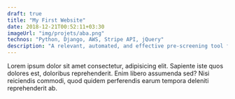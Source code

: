 ```yaml
---
draft: true
title: "My First Website"
date: 2018-12-21T00:52:11+03:30
imageUrl: "img/projets/aba.png"
technos: "Python, Django, AWS, Stripe API, jQuery"
description: "A relevant, automated, and effective pre-screening tool for hiring technical candidates. ApplyByAPI is built to be a scalable solution that greatly reduces human time and effort spent on the hiring process."
---
```


Lorem ipsum dolor sit amet consectetur, adipisicing elit. Sapiente iste quos dolores est, doloribus reprehenderit. Enim libero assumenda sed? Nisi reiciendis commodi, quod quidem perferendis earum tempora deleniti reprehenderit ab.